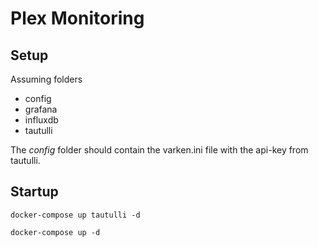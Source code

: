 # Plex Monitoring

## Setup
Assuming folders

- config
- grafana
- influxdb
- tautulli

The *config* folder should contain the varken.ini file with the api-key from tautulli.

## Startup

```
docker-compose up tautulli -d
```

```
docker-compose up -d
```
